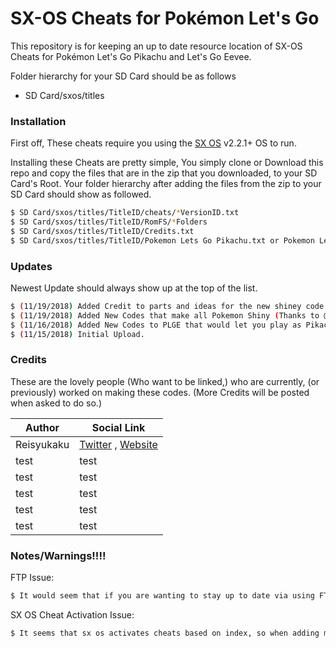 # SX-OS Cheats for Pokémon Let's Go

This repository is for keeping an up to date resource location of SX-OS Cheats for Pokémon Let's Go Pikachu and Let's Go Eevee.

Folder hierarchy for your SD Card should be as follows
  - SD Card/sxos/titles

### Installation

First off, These cheats require you using the [SX OS](https://sx.xecuter.com/) v2.2.1+ OS to run.

Installing these Cheats are pretty simple, You simply clone or Download this repo and copy the files that are in the zip that you downloaded, to your SD Card's Root.
Your folder hierarchy after adding the files from the zip to your SD Card should show as followed.

```sh
$ SD Card/sxos/titles/TitleID/cheats/*VersionID.txt
$ SD Card/sxos/titles/TitleID/RomFS/*Folders
$ SD Card/sxos/titles/TitleID/Credits.txt
$ SD Card/sxos/titles/TitleID/Pokemon Lets Go Pikachu.txt or Pokemon Lets Go Eevee.txt
```

### Updates

Newest Update should always show up at the top of the list.

```sh
$ (11/19/2018) Added Credit to parts and ideas for the new shiney code.
$ (11/19/2018) Added New Codes that make all Pokemon Shiny (Thanks to @AnalogMan)
$ (11/16/2018) Added New Codes to PLGE that would let you play as Pikachu or Eevee (Dialogues and Moves still remains the same as Eevee)
$ (11/15/2018) Initial Upload.
```

### Credits

These are the lovely people (Who want to be linked,) who are currently, (or previously) worked on making these codes.
(More Credits will be posted when asked to do so.)

| Author | Social Link |
| ------ | ------ |
| Reisyukaku | [Twitter](https://twitter.com/Reisyukaku/) , [Website](https://reisyukaku.org/switch/ReiNX/) |
| test| test |
| test | test |
| test | test |
| test | test |
| test | test |


### Notes/Warnings!!!!

FTP Issue:
```sh
$ It would seem that if you are wanting to stay up to date via using FTP, you might (and probably should) reboot your switch after downloading a new version. (thanks @DazedandRemoved)
```

SX OS Cheat Activation Issue:
```sh
$ It seems that sx os activates cheats based on index, so when adding more cheats (without rebooting that is.) You should disable all cheats that are turned on, then re-enable them afterwards to limit issues. (thanks @AnalogMan)
```


